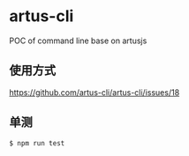 # artus-cli

POC of command line base on artusjs

## 使用方式

https://github.com/artus-cli/artus-cli/issues/18

## 单测

```
$ npm run test
```

